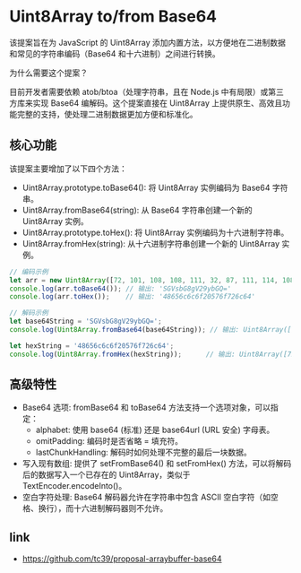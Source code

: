 # Uint8Array to/from Base64

该提案旨在为 JavaScript 的 Uint8Array 添加内置方法，以方便地在二进制数据和常见的字符串编码（Base64 和十六进制）之间进行转换。

为什么需要这个提案？

目前开发者需要依赖 atob/btoa（处理字符串，且在 Node.js 中有局限）或第三方库来实现 Base64 编解码。这个提案直接在 Uint8Array 上提供原生、高效且功能完整的支持，使处理二进制数据更加方便和标准化。

## 核心功能

该提案主要增加了以下四个方法：

- Uint8Array.prototype.toBase64(): 将 Uint8Array 实例编码为 Base64 字符串。
- Uint8Array.fromBase64(string): 从 Base64 字符串创建一个新的 Uint8Array 实例。
- Uint8Array.prototype.toHex(): 将 Uint8Array 实例编码为十六进制字符串。
- Uint8Array.fromHex(string): 从十六进制字符串创建一个新的 Uint8Array 实例。

```js
// 编码示例
let arr = new Uint8Array([72, 101, 108, 108, 111, 32, 87, 111, 114, 108, 100]);
console.log(arr.toBase64()); // 输出: 'SGVsbG8gV29ybGQ='
console.log(arr.toHex());    // 输出: '48656c6c6f20576f726c64'

// 解码示例
let base64String = 'SGVsbG8gV29ybGQ=';
console.log(Uint8Array.fromBase64(base64String)); // 输出: Uint8Array([72, 101, 108, 108, 111, 32, 87, 111, 114, 108, 100])

let hexString = '48656c6c6f20576f726c64';
console.log(Uint8Array.fromHex(hexString));      // 输出: Uint8Array([72, 101, 108, 108, 111, 32, 87, 111, 114, 108, 100])
```

## 高级特性

- Base64 选项: fromBase64 和 toBase64 方法支持一个选项对象，可以指定：
    - alphabet: 使用 base64 (标准) 还是 base64url (URL 安全) 字母表。
    - omitPadding: 编码时是否省略 = 填充符。
    - lastChunkHandling: 解码时如何处理不完整的最后一块数据。
- 写入现有数组: 提供了 setFromBase64() 和 setFromHex() 方法，可以将解码后的数据写入一个已存在的 Uint8Array，类似于 TextEncoder.encodeInto()。
- 空白字符处理: Base64 解码器允许在字符串中包含 ASCII 空白字符（如空格、换行），而十六进制解码器则不允许。


## link

- https://github.com/tc39/proposal-arraybuffer-base64
